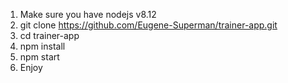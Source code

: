 1. Make sure you have nodejs v8.12
2. git clone https://github.com/Eugene-Superman/trainer-app.git
3. cd trainer-app
4. npm install
5. npm start
6. Enjoy
